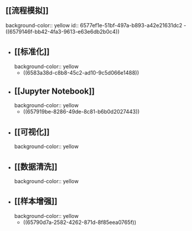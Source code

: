 ## [[流程模拟]]
background-color:: yellow
id:: 6577ef1e-51bf-497a-b893-a42e21631dc2
	- ((6579146f-bb42-4fa3-9613-e63e6db2b0c4))
- ## [[标准化]]
  background-color:: yellow
	- ((6583a38d-c8b8-45c2-ad10-9c5d066e1488))
- ## [[Jupyter Notebook]]
  background-color:: yellow
	- ((657919be-8286-49de-8c81-b6b0d2027443))
- ## [[可视化]]
  background-color:: yellow
- ## [[数据清洗]]
  background-color:: yellow
- ## [[样本增强]]
  background-color:: yellow
	- ((65790d7a-2582-4262-871d-8f85eea0765f))
